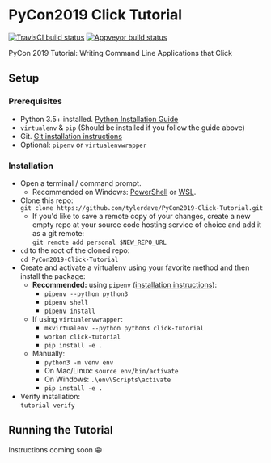 PyCon2019 Click Tutorial
========================

[![TravisCI build status](https://travis-ci.org/tylerdave/PyCon2019-Click-Tutorial.svg?branch=master)](https://travis-ci.org/tylerdave/PyCon2019-Click-Tutorial)
[![Appveyor build status](https://ci.appveyor.com/api/projects/status/3f5kpm416lb46bjo/branch/master?svg=true)](https://ci.appveyor.com/project/tylerdave/pycon2019-click-tutorial/branch/master)

PyCon 2019 Tutorial: Writing Command Line Applications that Click

## Setup

### Prerequisites

* Python 3.5+ installed. [Python Installation Guide](https://docs.python-guide.org/starting/installation/#python-3-installation-guides)
* `virtualenv` & `pip` (Should be installed if you follow the guide above)
* Git. [Git installation instructions](https://git-scm.com/book/en/v2/Getting-Started-Installing-Git)
* Optional: `pipenv` or `virtualenvwrapper`
  
### Installation

* Open a terminal / command prompt.
  * Recommended on Windows: [PowerShell](https://docs.microsoft.com/en-us/powershell/scripting/getting-started/getting-started-with-windows-powershell?view=powershell-6) or [WSL](https://docs.microsoft.com/en-us/windows/wsl/install-win10).
* Clone this repo:<br> `git clone https://github.com/tylerdave/PyCon2019-Click-Tutorial.git`
  * If you'd like to save a remote copy of your changes, create a new empty repo at your source code hosting service of choice and add it as a git remote:<br> `git remote add personal $NEW_REPO_URL`
* `cd` to the root of the cloned repo: <br>`cd PyCon2019-Click-Tutorial`
* Create and activate a virtualenv using your favorite method and then install the package:
  * **Recommended:** using `pipenv` ([installation instructions](https://pipenv.readthedocs.io/en/latest/install/#installing-pipenv)):
    * `pipenv --python python3`
    * `pipenv shell`
    * `pipenv install`
  * If using `virtualenvwrapper`:
    * `mkvirtualenv --python python3 click-tutorial`
    * `workon click-tutorial`
    * `pip install -e .`
  * Manually:
    * `python3 -m venv env`
    * On Mac/Linux: `source env/bin/activate`
    * On Windows: `.\env\Scripts\activate`
    * `pip install -e .`
* Verify installation:<br>`tutorial verify`

## Running the Tutorial

Instructions coming soon 😁


